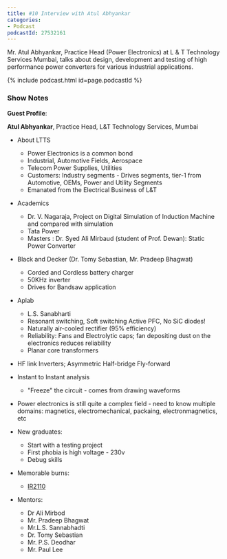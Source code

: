 ```yaml
---
title: #10 Interview with Atul Abhyankar
categories:
- Podcast
podcastId: 27532161
---
```


Mr. Atul Abhyankar, Practice Head (Power Electronics) at L & T Technology Services Mumbai, talks about design, development and testing of high performance power converters for various industrial applications.

{% include podcast.html id=page.podcastId %}

<!-- more -->

### Show Notes

<!-- Guest Profile



<img src="/assets/gk.png" width="25%" />
-->


 **Guest Profile**:

__Atul Abhyankar__, Practice Head, L&T Technology Services, Mumbai

- About LTTS
	- Power Electronics is a common bond 
	- Industrial, Automotive Fields, Aerospace
	- Telecom Power Supplies, Utilities
	- Customers: Industry segments - Drives segments, tier-1 from Automotive, OEMs, Power and Utility Segments
	- Emanated from the Electrical Business of L&T

- Academics
	- Dr. V. Nagaraja, Project on Digital Simulation of Induction Machine and compared with simulation
	- Tata Power
	- Masters : Dr. Syed Ali Mirbaud (student of Prof. Dewan): Static Power Converter 
- Black and Decker (Dr. Tomy Sebastian, Mr. Pradeep Bhagwat)
	- Corded and Cordless battery charger
	- 50KHz inverter 
	- Drives for Bandsaw application
- Aplab
	- L.S. Sanabharti
	- Resonant switching, Soft switching Active PFC, No SiC diodes!
	- Naturally air-cooled rectifier (95% efficiency)
	- Reliability: Fans and Electrolytic caps; fan depositing dust on the electronics reduces reliability
	- Planar core transformers
- HF link Inverters; Asymmetric Half-bridge Fly-forward
- Instant to Instant analysis
	- "Freeze" the circuit - comes from drawing waveforms
- Power electronics is still quite a complex field - need to know multiple domains: magnetics, electromechanical, packaing, electronmagnetics, etc
- New graduates:
	- Start with a testing project
	- First phobia is high voltage - 230v
	- Debug skills	
- Memorable burns:
	- [IR2110](https://web.archive.org/web/20221027044428/https://www.infineon.com/cms/en/product/power/gate-driver-ics/ir2110s/)
- Mentors:
	- Dr Ali Mirbod
	- Mr. Pradeep Bhagwat
	- Mr.L.S. Sannabhadti
	- Dr. Tomy Sebastian
	- Mr. P.S. Deodhar
	- Mr. Paul Lee